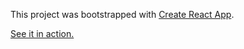 This project was bootstrapped with [Create React App](https://github.com/facebookincubator/create-react-app).

[See it in action.](https://test-hosting-00.herokuapp.com/web-calculator/)